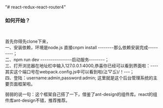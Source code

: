 "# react-redux-react-router4" 

<h3>如何开始？</h3><br/>

首先你得先clone下来，<br/>
一、安装依赖，环境是node.js 直接cnpm install  --------那么依赖安装完成---------；<br/>
二、npm run dev ----------------启动服务--------；<br/>
三、打开浏览器在地址栏中输入127.0.0.1:4000,恭喜你已经可以看到界面啦：----其实这个端口号在webpack.config.js中可以看到啦\(≧▽≦)/！---；<br/>
四、登陆：username:admin,password:admin; 这里就是这个后台管理系统的主要页面框架啦。<br/>





弱弱的说一句：这个框架自己搭了一下，借鉴了ant-design的组件库。react的组件库ant-design不错，推荐推荐。


